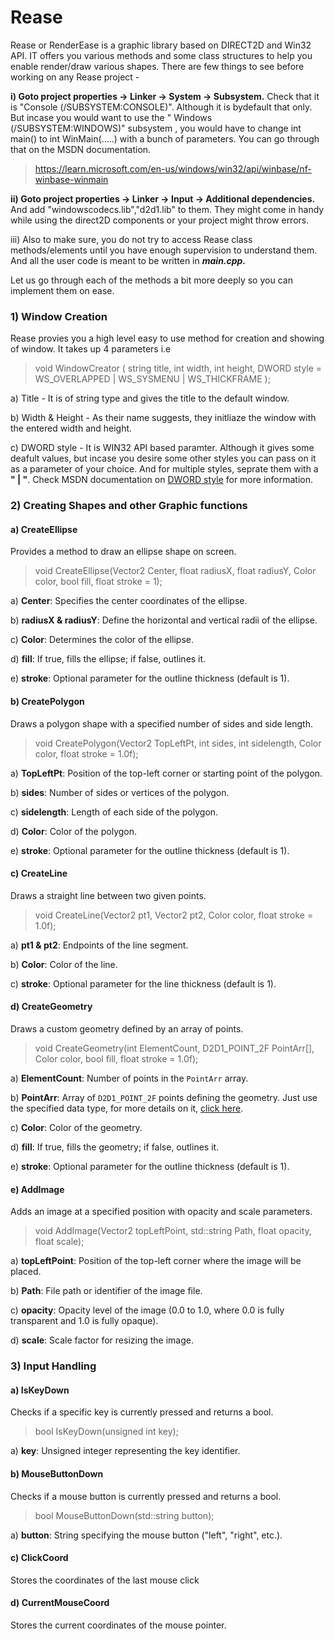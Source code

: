 # Rease
Rease or RenderEase is a graphic library based on DIRECT2D and Win32 API. IT offers you various methods and some class structures to help you enable render/draw various shapes. There are few things to see before working on any Rease project - 

**i) Goto project properties -> Linker -> System -> Subsystem.** Check that it is "Console (/SUBSYSTEM:CONSOLE)". Although it is bydefault that only. But incase you would want to use the " Windows (/SUBSYSTEM:WINDOWS)" subsystem , you would have to change int main() to int WinMain(.....) with a bunch of parameters. You can go through that on the MSDN documentation.
> https://learn.microsoft.com/en-us/windows/win32/api/winbase/nf-winbase-winmain

**ii) Goto project properties -> Linker -> Input -> Additional dependencies.** And add "windowscodecs.lib","d2d1.lib" to them. They might come in handy while using the direct2D components or your project might throw errors.

iii) Also to make sure, you do not try to access Rease class methods/elements until you have enough supervision to understand them. And all the user code is meant to be written in ***main.cpp.***

Let us go through each of the methods a bit more deeply so you can implement them on ease.

### 1) Window Creation
Rease provies you a high level easy to use method for creation and showing of window. It takes up 4 parameters i.e 
> 	void WindowCreator ( string title, int width, int height, DWORD style = WS_OVERLAPPED | WS_SYSMENU | WS_THICKFRAME );

a) Title - It is of string type and gives the title to the default window.

b) Width & Height - As their name suggests, they initliaze the window with the entered width and height.

c) DWORD style - It is WIN32 API based paramter. Although it gives some deafult values, but incase you desire some other styles you can pass on it as a parameter of your choice. And for multiple styles, seprate them with a **" | "**. Check MSDN documentation on [DWORD style](https://learn.microsoft.com/en-us/windows/win32/winmsg/window-styles) for more information.

### 2) Creating Shapes and other Graphic functions 

#### a) CreateEllipse
Provides a method to draw an ellipse shape on screen.

>	void CreateEllipse(Vector2 Center, float radiusX, float radiusY, Color color, bool fill, float stroke = 1);

a) **Center**: Specifies the center coordinates of the ellipse.

b) **radiusX & radiusY**: Define the horizontal and vertical radii of the ellipse.

c) **Color**: Determines the color of the ellipse.

d) **fill**: If true, fills the ellipse; if false, outlines it.

e) **stroke**: Optional parameter for the outline thickness (default is 1).

#### b) CreatePolygon
Draws a polygon shape with a specified number of sides and side length.

>	void CreatePolygon(Vector2 TopLeftPt, int sides, int sidelength, Color color, float stroke = 1.0f);

a) **TopLeftPt**: Position of the top-left corner or starting point of the polygon.

b) **sides**: Number of sides or vertices of the polygon.

c) **sidelength**: Length of each side of the polygon.

d) **Color**: Color of the polygon.

e) **stroke**: Optional parameter for the outline thickness (default is 1).

#### c) CreateLine
Draws a straight line between two given points.

>	void CreateLine(Vector2 pt1, Vector2 pt2, Color color, float stroke = 1.0f);

a) **pt1 & pt2**: Endpoints of the line segment.

b) **Color**: Color of the line.

c) **stroke**: Optional parameter for the line thickness (default is 1).

#### d) CreateGeometry
Draws a custom geometry defined by an array of points.

>	void CreateGeometry(int ElementCount, D2D1_POINT_2F PointArr[], Color color, bool fill, float stroke = 1.0f);

a) **ElementCount**: Number of points in the `PointArr` array.

b) **PointArr**: Array of `D2D1_POINT_2F` points defining the geometry. Just use the specified data type, for more details on it, [click here](https://learn.microsoft.com/en-us/windows/win32/direct2d/d2d1-point-2f).

c) **Color**: Color of the geometry.

d) **fill**: If true, fills the geometry; if false, outlines it.

e) **stroke**: Optional parameter for the outline thickness (default is 1).

#### e) AddImage
Adds an image at a specified position with opacity and scale parameters.

>	void AddImage(Vector2 topLeftPoint, std::string Path, float opacity, float scale);

a) **topLeftPoint**: Position of the top-left corner where the image will be placed.

b) **Path**: File path or identifier of the image file.

c) **opacity**: Opacity level of the image (0.0 to 1.0, where 0.0 is fully transparent and 1.0 is fully opaque).

d) **scale**: Scale factor for resizing the image.

### 3) Input Handling

#### a) IsKeyDown
Checks if a specific key is currently pressed and returns a bool.

>	bool IsKeyDown(unsigned int key);

a) **key**: Unsigned integer representing the key identifier.

#### b) MouseButtonDown
Checks if a mouse button is currently pressed and returns a bool.

>	bool MouseButtonDown(std::string button);

a) **button**: String specifying the mouse button ("left", "right", etc.).

#### c) ClickCoord
Stores the coordinates of the last mouse click

#### d) CurrentMouseCoord
Stores the current coordinates of the mouse pointer.

